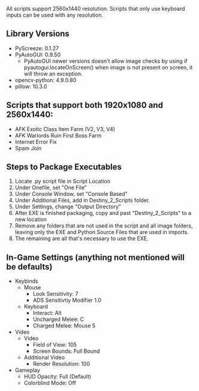 All scripts support 2560x1440 resolution. Scripts that only use keyboard inputs can be used with any resolution.

## Library Versions
 - PyScreeze: 0.1.27
 - PyAutoGUI: 0.9.50
    - PyAutoGUI newer versions doesn't allow image checks by using if pyautogui.locateOnScreen() when image is not present on screen, it will throw an exception.
 - opencv-python: 4.9.0.80
 - pillow: 10.3.0 


## Scripts that support both 1920x1080 and 2560x1440:
 - AFK Exotic Class Item Farm (V2, V3, V4)
 - AFK Warlords Ruin First Boss Farm
 - Internet Error Fix
 - Spam Join


 ## Steps to Package Executables
  1. Locate .py script file in Script Location
  2. Under Onefile, set "One File"
  3. Under Console Window, set "Console Based"
  4. Under Additional Files, add in Destiny_2_Scripts folder.
  5. Under Settings, change "Output Directory"
  6. After EXE is finished packaging, copy and past "Destiny_2_Scripts" to a new location
  7. Remove any folders that are not used in the script and all image folders, leaving only the EXE and Python Source Files that are used in imports.
  8. The remaining are all that's necessary to use the EXE.

## In-Game Settings (anything not mentioned will be defaults)
 - Keybinds
   - Mouse
      - Look Sensitivity: 7
      - ADS Sensitivtiy Modifier 1.0
   - Keyboard
      - Interact: Alt
      - Uncharged Melee: C
      - Charged Melee: Mouse 5
 - Video
   - Video
      - Field of View: 105
      - Screen Bounds: Full Bound
   - Additional Video
      - Render Resolution: 100
 - Gameplay
   - HUD Opacity: Full (Default)
   - Colorblind Mode: Off
